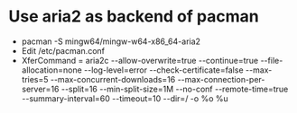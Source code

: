 Use aria2 as backend of pacman
=====
* pacman -S mingw64/mingw-w64-x86\_64-aria2
* Edit /etc/pacman.conf
* XferCommand = aria2c --allow-overwrite=true --continue=true --file-allocation=none --log-level=error --check-certificate=false --max-tries=5 --max-concurrent-downloads=16 --max-connection-per-server=16 --split=16 --min-split-size=1M --no-conf --remote-time=true --summary-interval=60 --timeout=10 --dir=/ -o %o %u
